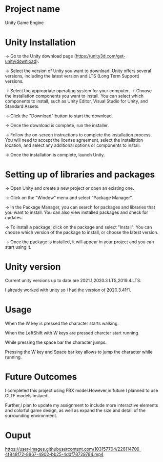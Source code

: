 # Project name
  Unity Game Engine
  
# Unity Installation
 -> Go to the Unity download page (https://unity3d.com/get-unity/download).
 
 -> Select the version of Unity you want to download. Unity offers several versions, including the latest version and LTS (Long Term Support) versions.
 
 -> Select the appropriate operating system for your computer.
 -> Choose the installation components you want to install. You can select which components to install, such as Unity Editor, Visual Studio for Unity, and Standard Assets.
 
 -> Click the "Download" button to start the download.
 
 -> Once the download is complete, run the installer.
 
 -> Follow the on-screen instructions to complete the installation process. You will need to accept the license agreement, select the installation location, and select any additional options or components to install.
 
 -> Once the installation is complete, launch Unity.

# Setting up of libraries and packages
  -> Open Unity and create a new project or open an existing one.
  
  -> Click on the "Window" menu and select "Package Manager".
  
  -> In the Package Manager, you can search for packages and libraries that you want to install. You can also view installed packages and check for updates.
  
  -> To install a package, click on the package and select "Install". You can choose which version of the package to install, or choose the latest version.
  
  -> Once the package is installed, it will appear in your project and you can start using it.
  
  
# Unity version
 Current unity versions up to date are 2021.1,2020.3 LTS,2019.4.LTS.
 
  I already worked with unity so I had the version of 2020.3.41f1.
  
 # Usage
   When the W key is pressed the character starts walking.
   
   When the LeftShift with W keys are pressed charcter start running.
   
   While pressing the space bar the character jumps.
   
   Pressing the W key and Space bar key allows to jump the character while running.
   
# Future Outcomes
   I completed this project using FBX model.However,in future I planned to use GLTF models instaed.
   
   Further,I plan to update my assignment to include more interactive elements and colorful game design, as well as expand the size and detail of the surrounding environment.




# Ouput
https://user-images.githubusercontent.com/103157704/226114709-4f848f72-8867-4902-bb25-4ddf78729784.mp4


